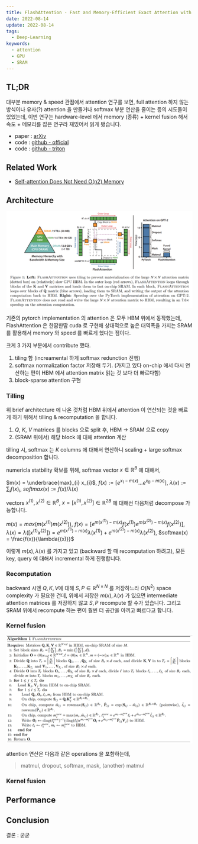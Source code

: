 ```yaml
---
title: FlashAttention - Fast and Memory-Efficient Exact Attention with IO-Awareness
date: 2022-08-14
update: 2022-08-14
tags:
  - Deep-Learning
keywords:
  - attention
  - GPU
  - SRAM
---
```


## TL;DR

대부분 memory & speed 관점에서 attention 연구를 보면, full attention 하지 않는 방식이나 유사(?) attention 을 만들거나 softmax 부분 연산을 줄이는 등의 시도들이 있었는데, 이번 연구는 hardware-level 에서 memory (종류) + kernel fusion 해서 속도 + 메모리를 잡은 연구라 재밌어서 읽게 됐습니다.

* paper : [arXiv](https://arxiv.org/abs/2205.14135)
* code : [github - official](https://github.com/HazyResearch/flash-attention)
* code : [github - triton](https://github.com/openai/triton/blob/master/python/tutorials/06-fused-attention.py)

## Related Work

* [Self-attention Does Not Need O(n2) Memory](https://arxiv.org/abs/2112.05682)

## Architecture

![img](./overview.png)

기존의 pytorch implementation 의 attention 은 모두 HBM 위에서 동작했는데, FlashAttention 은 한땀한땀 cuda 로 구현해 상대적으로 높은 대역폭을 가지는 SRAM 를 활용해서 memory 와 speed 를 빠르게 했다는 점이다.

크게 3 가지 부분에서 contribute 했다.

1. tiling 함 (increamental 하게 softmax redunction 진행)
2. softmax normalization factor 저장해 두기. (가지고 있다 on-chip 에서 다시 연산하는 편이 HBM 에서 attention matrix 읽는 것 보다 더 빠르다함)
3. block-sparse attention 구현

### Tilling

위 brief architecture 에 나온 것처럼 HBM 위에서 attention 이 연산되는 것을 빠르게 하기 위해서 tilling & recomputation 을 합니다.

1. $Q$, $K$, $V$ matrices 를 blocks 으로 split 후, HBM -> SRAM 으로 copy
2. (SRAM 위에서) 해당 block 에 대해 attention 계산

tilling 시, softmax 는 $K$ columns 에 대해서 연산하니 scaling + large softmax decomposition 합니다.

numericla statbility 확보를 위해, softmax vector $x \in \mathbb{R}^{B}$ 에 대해서,

$m(x) = \underbrace{max}_{i} x_{i}$, $f(x) := [e^{x_{1} - m(x)} ... e^{x_{B} - m(x)}]$, $\lambda(x) := \sum_{i} f(x)_{i}$, $softmax(x) := f(x) / \lambda(x)$

vectors $x^{(1)}, x^{(2)} \in \mathbb{R}^{B}$, $x = [x^{(1)}, x^{(2)}] \in \mathbb{R}^{2B}$ 에 대해선 다음처럼 decompose 가능합니다.

$m(x) = max(m(x^{(1)}) m(x^{(2)}))$, $f(x) = [e^{m(x^{(1)}) - m(x)} f(x^{(1)}) e^{m(x^{(2)}) - m(x)} f(x^{(2)})]$, $\lambda(x) = \lambda([x^{(1)} x^{(2)}]) = e^{m(x^{(1)}) - m(x)} \lambda(x^{(1)}) + e^{m(x^{(2)}) - m(x)} \lambda(x^{(2)})$, $softmax(x) = \frac{f(x)}{\lambda{(x)}}$

이렇게 $m(x), \lambda{(x)}$ 를 가지고 있고 (backward 할 때 recomputation 하려고), 모든 key, query 에 대해서 incremental 하게 진행합니다.

### Recomputation

backward 시엔 $Q, K, V$에 대해 $S, P \in \mathbb{R}^{N \times N}$ 를 저장하느라 $O(N^2)$ space complexity 가 필요한 건데, 위에서 저장한 $m(x), \lambda{(x)}$ 가 있으면 intermediate attention matrices 를 저장하지 않고 $S, P$ recompute 할 수가 있습니다. 그리고 SRAM 위에서 recompute 하는 편이 훨씬 더 공간을 아끼고 빠르다고 합니다.

### Kernel fusion

![img](./flash_attention.png)

attention 연산은 다음과 같은 operations 을 포함하는데,

> matmul, dropout, softmax, mask, (another) matmul



### Kernel fusion

## Performance



## Conclusion

결론 : 굳굳
